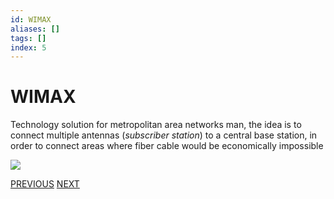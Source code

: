 ```yaml
---
id: WIMAX
aliases: []
tags: []
index: 5
---
```


# WIMAX

Technology solution for metropolitan area networks man, the idea is to connect multiple antennas (*subscriber station*) to a central base station, in order to connect areas where fiber cable would be economically impossible

![](mobile_systems/Pasted%20image%2020240604192519.png)

[PREVIOUS](pages/wireless/WIFI.md) [NEXT](mobile_systems/wireless/CELLULAR_NETWORKING.md)
